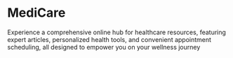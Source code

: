 # MediCare
Experience a comprehensive online hub for healthcare resources, featuring expert articles, personalized health tools, and convenient appointment scheduling, all designed to empower you on your wellness journey
